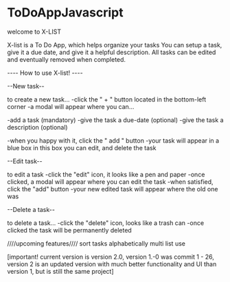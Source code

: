 # ToDoAppJavascript
 
welcome to X-LIST   

X-list is a To Do App, which helps organize your tasks You can setup a task, give it a due date, and give it a helpful description. All tasks can be edited and eventually removed when completed.

---- How to use X-list! ----

--New task--

to create a new task...
-click the " + " button located in the bottom-left corner
-a modal will appear where you can...

-add a task (mandatory)
-give the task a due-date (optional)
-give the task a description (optional)

-when you happy with it, click the " add " button
-your task will appear in a blue box
in this box you can edit, and delete the task

--Edit task--

to edit a task
-click the "edit" icon, it looks like a pen and paper
-once clicked, a modal will appear where you can edit the task
-when satisfied, click the "add" button
-your new edited task will appear where the old one was

--Delete a task--

to delete a task...
-click the "delete" icon, looks like a trash can
-once clicked the task will be permanently deleted

////upcoming features////
sort tasks alphabetically
multi list use

[important! current version is version 2.0, version 1.-0 was commit 1 - 26, version 2 is an updated version with much better functionality and UI than version 1, but is still the same project]